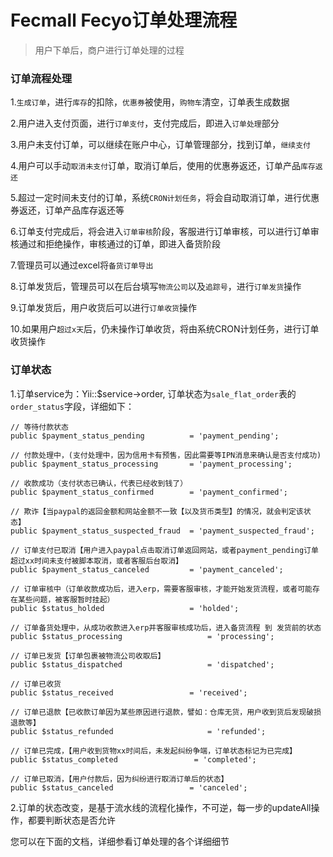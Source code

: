 Fecmall Fecyo订单处理流程
===========

> 用户下单后，商户进行订单处理的过程


### 订单流程处理

1.`生成订单`，进行`库存`的扣除，`优惠券`被使用，`购物车`清空，订单表生成数据

2.用户进入支付页面，进行`订单支付`，支付完成后，即进入`订单处理`部分


3.用户未支付订单，可以继续在账户中心，订单管理部分，找到订单，`继续支付`

4.用户可以手动`取消未支付`订单，取消订单后，使用的优惠券返还，订单产品`库存返还`

5.超过一定时间未支付的订单，系统`CRON计划任务`，将会自动取消订单，进行优惠券返还，订单产品库存返还等

6.订单支付完成后，将会进入`订单审核`阶段，客服进行订单审核，可以进行订单审核通过和拒绝操作，审核通过的订单，即进入备货阶段

7.管理员可以通过excel将`备货订单导出`

8.订单发货后，管理员可以在后台填写`物流公司`以及`追踪号`，进行`订单发货`操作

9.订单发货后，用户收货后可以进行`订单收货`操作

10.如果用户`超过x天`后，仍未操作订单收货，将由系统CRON计划任务，进行订单收货操作

### 订单状态

1.订单service为：Yii::$service->order,  订单状态为`sale_flat_order`表的`order_status`字段，详细如下：

```
// 等待付款状态
public $payment_status_pending          = 'payment_pending';

// 付款处理中，(支付处理中，因为信用卡有预售，因此需要等IPN消息来确认是否支付成功)
public $payment_status_processing       = 'payment_processing';

// 收款成功（支付状态已确认，代表已经收到钱了）
public $payment_status_confirmed        = 'payment_confirmed';

// 欺诈【当paypal的返回金额和网站金额不一致【以及货币类型】的情况，就会判定该状态】
public $payment_status_suspected_fraud  = 'payment_suspected_fraud';

// 订单支付已取消【用户进入paypal点击取消订单返回网站，或者payment_pending订单超过xx时间未支付被脚本取消，或者客服后台取消】
public $payment_status_canceled         = 'payment_canceled';

// 订单审核中（订单收款成功后，进入erp，需要客服审核，才能开始发货流程，或者可能存在某些问题，被客服暂时挂起）
public $status_holded                   = 'holded';

// 订单备货处理中，从成功收款进入erp并客服审核成功后，进入备货流程 到 发货前的状态
public $status_processing                   = 'processing';

// 订单已发货【订单包裹被物流公司收取后】
public $status_dispatched                   = 'dispatched';

// 订单已收货
public $status_received                 = 'received';

// 订单已退款【已收款订单因为某些原因进行退款，譬如：仓库无货，用户收到货后发现破损退款等】
public $status_refunded                     = 'refunded';

// 订单已完成，【用户收到货物xx时间后，未发起纠纷争端，订单状态标记为已完成】
public $status_completed                 = 'completed';

// 订单已取消，【用户付款后，因为纠纷进行取消订单后的状态】
public $status_canceled                 = 'canceled';
```


2.订单的状态改变，是基于流水线的流程化操作，不可逆，每一步的updateAll操作，都要判断状态是否允许


您可以在下面的文档，详细参看订单处理的各个详细细节




















